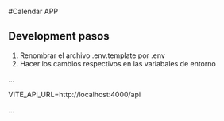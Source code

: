 #Calendar APP





## Development pasos

1. Renombrar el archivo .env.template por .env
2. Hacer los cambios respectivos en las variabales de entorno

...

VITE_API_URL=http://localhost:4000/api

...